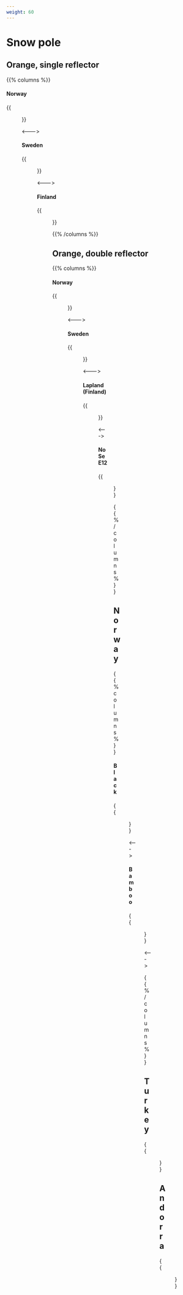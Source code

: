 ```yaml
---
weight: 60
---
```


# Snow pole

## Orange, single reflector

{{% columns %}}

#### Norway

{{<figure src="snowpole-no-1.png" caption="shorter" class="img-sm" >}}

<--->

#### Sweden

{{<figure src="snowpole-se-1.png" caption="longer" class="img-sm" >}}

<--->

#### Finland

{{<figure src="snowpole-fi.png" caption="close to the top" class="img-sm" >}}

{{% /columns %}}

## Orange, double reflector

{{% columns %}}

#### Norway

{{<figure src="snowpole-no-2.png" caption="shorter mid" class="img-sm" >}}

<--->

#### Sweden

{{<figure src="snowpole-se-2.png" caption="longer mid" class="img-sm" >}}

<--->

#### Lapland (Finland)

{{<figure src="snowpole-lap.png" caption="both longer" class="img-sm" >}}

<--->

#### No Se E12

{{<figure src="snowpole-e12.png" caption="longer and closer" class="img-sm" >}}

{{% /columns %}}

## Norway

{{% columns %}}

#### Black

{{<figure src="snowpole-black.png" caption="Bergen-Trondheim" class="img-sm" >}}

<--->

#### Bamboo

{{<figure src="snowpole-bamboo.png" caption="South of Trondheim" class="img-sm" >}}

<--->

{{% /columns %}}

## Turkey

{{<figure src="snowpole-tr.png" caption="" class="img-md" >}}

## Andorra

{{<figure src="snowpole-ad.png" caption="" class="img-md" >}}
